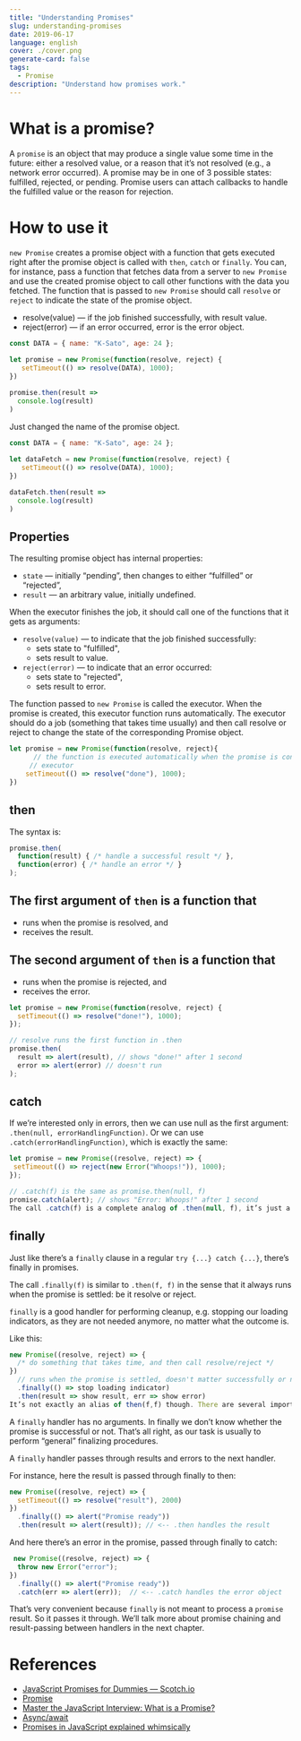 ```yaml
---
title: "Understanding Promises"
slug: understanding-promises
date: 2019-06-17
language: english
cover: ./cover.png
generate-card: false
tags:
  - Promise
description: "Understand how promises work."
---
```

# What is a promise?
A `promise` is an object that may produce a single value some time in the future: either a resolved value, or a reason that it’s not resolved (e.g., a network error occurred). A promise may be in one of 3 possible states: fulfilled, rejected, or pending. Promise users can attach callbacks to handle the fulfilled value or the reason for rejection.

# How to use it
`new Promise` creates a promise object with a function that gets executed right after the promise object is called with `then`, `catch` or `finally`.
You can, for instance, pass a function that fetches data from a server to `new Promise` and use the created promise object to call other functions with the data you fetched.
The function that is passed to `new Promise` should call `resolve` or `reject` to indicate the state of the promise object.

- resolve(value) — if the job finished successfully, with result value.
- reject(error) — if an error occurred, error is the error object.

```js
const DATA = { name: "K-Sato", age: 24 };
      
let promise = new Promise(function(resolve, reject) {
   setTimeout(() => resolve(DATA), 1000);
})

promise.then(result => 
  console.log(result)
)
```

Just changed the name of the promise object.

```js
const DATA = { name: "K-Sato", age: 24 };
      
let dataFetch = new Promise(function(resolve, reject) {
   setTimeout(() => resolve(DATA), 1000);
})

dataFetch.then(result => 
  console.log(result)
)
```

## Properties
The resulting promise object has internal properties:

- `state` — initially “pending”, then changes to either “fulfilled” or “rejected”,
- `result` — an arbitrary value, initially undefined.

When the executor finishes the job, it should call one of the functions that it gets as arguments:

- `resolve(value)` — to indicate that the job finished successfully:
   - sets state to "fulfilled",
   - sets result to value.
- `reject(error)` — to indicate that an error occurred:
   - sets state to "rejected",
   - sets result to error.

The function passed to `new Promise` is called the executor. When the promise is created, this executor function runs automatically.
The executor should do a job (something that takes time usually) and then call resolve or reject to change the state of the corresponding Promise object.

```javascript
let promise = new Promise(function(resolve, reject){
      // the function is executed automatically when the promise is constructed
     // executor
    setTimeout(() => resolve("done"), 1000);
})
```

## then
The syntax is:

```javascript
promise.then(
  function(result) { /* handle a successful result */ },
  function(error) { /* handle an error */ }
);
```

## The first argument of `then` is a function that

- runs when the promise is resolved, and
- receives the result.

## The second argument of `then` is a function that

- runs when the promise is rejected, and
- receives the error.

```javascript
let promise = new Promise(function(resolve, reject) {
  setTimeout(() => resolve("done!"), 1000);
});

// resolve runs the first function in .then
promise.then(
  result => alert(result), // shows "done!" after 1 second
  error => alert(error) // doesn't run
);
```

## catch
If we’re interested only in errors, then we can use null as the first argument: `.then(null, errorHandlingFunction)`. Or we can use `.catch(errorHandlingFunction)`, which is exactly the same:

 ```javascript
let promise = new Promise((resolve, reject) => {
  setTimeout(() => reject(new Error("Whoops!")), 1000);
});

// .catch(f) is the same as promise.then(null, f)
promise.catch(alert); // shows "Error: Whoops!" after 1 second
The call .catch(f) is a complete analog of .then(null, f), it’s just a shorthand.
```

## finally
Just like there’s a `finally` clause in a regular `try {...} catch {...}`, there’s finally in promises.

The call `.finally(f)` is similar to `.then(f, f)` in the sense that it always runs when the promise is settled: be it resolve or reject.

`finally` is a good handler for performing cleanup, e.g. stopping our loading indicators, as they are not needed anymore, no matter what the outcome is.

Like this:


```javascript
new Promise((resolve, reject) => {
  /* do something that takes time, and then call resolve/reject */
})
  // runs when the promise is settled, doesn't matter successfully or not
  .finally(() => stop loading indicator)
  .then(result => show result, err => show error)
It’s not exactly an alias of then(f,f) though. There are several important differences:
```

A `finally` handler has no arguments. In finally we don’t know whether the promise is successful or not. That’s all right, as our task is usually to perform “general” finalizing procedures.

A `finally` handler passes through results and errors to the next handler.

For instance, here the result is passed through finally to then:

```javascript
new Promise((resolve, reject) => {
  setTimeout(() => resolve("result"), 2000)
})
  .finally(() => alert("Promise ready"))
  .then(result => alert(result)); // <-- .then handles the result
```
And here there’s an error in the promise, passed through finally to catch:

```javascript
 new Promise((resolve, reject) => {
  throw new Error("error");
})
  .finally(() => alert("Promise ready"))
  .catch(err => alert(err));  // <-- .catch handles the error object
```

That’s very convenient because `finally` is not meant to process a `promise` result. So it passes it through.
We’ll talk more about promise chaining and result-passing between handlers in the next chapter.


# References
- [JavaScript Promises for Dummies ― Scotch.io](https://scotch.io/tutorials/javascript-promises-for-dummies)
-  [Promise](https://javascript.info/promise-basics)
- [Master the JavaScript Interview: What is a Promise?](https://medium.com/javascript-scene/master-the-javascript-interview-what-is-a-promise-27fc71e77261)
- [Async/await](https://javascript.info/async-await)
- [Promises in JavaScript explained whimsically](https://medium.com/@kevinyckim33/what-are-promises-in-javascript-f1a5fc5b34bf)
